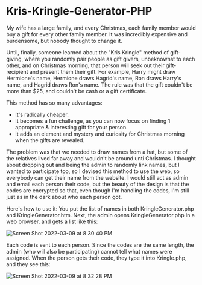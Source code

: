 # Kris-Kringle-Generator-PHP

My wife has a large family, and every Christmas, each family member would buy a gift for every other family member. It was incredibly expensive and burdensome, but nobody thought to change it.

Until, finally, someone learned about the "Kris Kringle" method of gift-giving, where you randomly pair people as gift givers, unbeknownst to each other, and on Christmas morning, that person will seek out their gift-recipient and present them their gift.
For example, Harry might draw Hermione's name, Hermione draws Hagrid's name, Ron draws Harry's name, and Hagrid draws Ron's name.
The rule was that the gift couldn't be more than $25, and couldn't be cash or a gift certificate.

This method has so many advantages:
- It's radically cheaper.
- It becomes a fun challenge, as you can now focus on finding 1 appropriate & interesting gift for your person.
- It adds an element and mystery and curiosity for Christmas morning when the gifts are revealed.

The problem was that we needed to draw names from a hat, but some of the relatives lived far away and wouldn't be around unti Christmas.
I thought about dropping out and being the admin to randomly link names, but I wanted to participate too, so I devised this method to use the web, so everybody can get their name from the website.
I would still act as admin and email each person their code, but the beauty of the design is that the codes are encrypted so that, even though I'm handling the codes, I'm still just as in the dark about who each person got.

Here's how to use it:
You put the list of names in both KringleGenerator.php and KringleGenerator.htm.
Next, the admin opens KringleGenerator.php in a web browser, and gets a list like this:

![Screen Shot 2022-03-09 at 8 30 40 PM](https://user-images.githubusercontent.com/4951823/157589817-8bbab599-c5a6-4f27-9847-9e1af6431309.png)

Each code is sent to each person. Since the codes are the same length, the admin (who will also be participating) cannot tell what names were assigned.
When the person gets their code, they type it into Kringle.php, and they see this:

![Screen Shot 2022-03-09 at 8 32 28 PM](https://user-images.githubusercontent.com/4951823/157590032-84db957e-c89b-4d95-8586-85aed56bebac.png)


